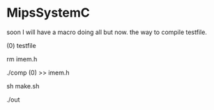 # MipsSystemC
soon I will have a macro doing all but now.
the way to compile testfile.

(0) testfile


rm imem.h

./comp (0) >> imem.h

sh make.sh

./out
